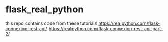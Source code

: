 # flask_real_python
this repo contains code from these tutorials
https://realpython.com/flask-connexion-rest-api/
https://realpython.com/flask-connexion-rest-api-part-2/
